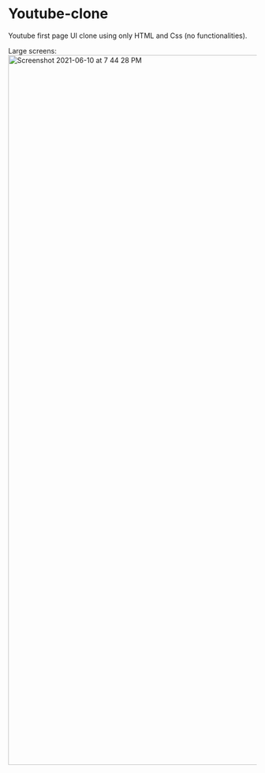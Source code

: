 # Youtube-clone
Youtube first page UI clone using only HTML and Css (no functionalities). 



Large screens:
<img width="1440" alt="Screenshot 2021-06-10 at 7 44 28 PM" src="https://user-images.githubusercontent.com/68334628/121540769-6100ae00-ca24-11eb-9cf1-d9e7fe980faf.png">
